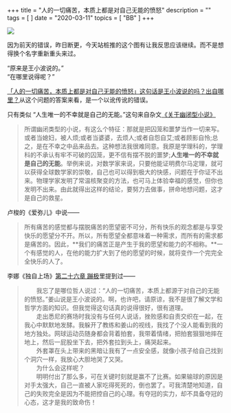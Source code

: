 +++
title = "人的一切痛苦，本质上都是对自己无能的愤怒"
description = ""
tags = [
]
date = "2020-03-11"
topics = [
    "BB"
]
+++

![](https://upload-images.jianshu.io/upload_images/3296949-e66d8c255207b60f.png?imageMogr2/auto-orient/strip%7CimageView2/2/w/1240)

因为前天的错误，昨日断更，今天站桩推的这个图有让我反思应该继续。而不是想得换个名字重新重头来过。

 “原来是王小波说的。”  
 “在哪里说得呢？”   

[「人的一切痛苦，本质上都是对自己无能的愤怒」这句话是王小波说的吗？出自哪里？](https://www.zhihu.com/question/26763178)从这个问题的答案来看，是一个以讹传讹的错误。

只有类似 “人生唯一的不幸就是自己的无能。”这句来自杂文[《关于幽闭型小说》](https://www.douban.com/group/topic/79933808/)

>所谓幽闭类型的小说，有这么个特征：那就是把囚笼和噩梦当作一切来写。或者当媳妇，被人烦;或者当婆婆，去烦人;或者自怨自艾;或者顾影自怜;总之，是在不幸之中品来品去。这种想法我很难同意。我原是学理科的，学理科的不承认有牢不可破的囚笼，更不信有摆不脱的噩梦;**人生唯一的不幸就是自己的无能**。举例来说，对数学家来说，只要他能证明费尔马定理，就可以获得全球数学家的崇敬，自己也可以得到极大的快感，问题在于你证不出来。物理学家发明了常温核聚变的方法，也可马上体验幸福的感觉，但你也发明不出来。由此就得出这样的结论，要努力去做事，拼命地想问题，这才是自己的救星。


卢梭的《爱弥儿》中说——

>所有痛苦的感觉都与摆脱痛苦的愿望密不可分，所有快乐的观念都是与享受快乐的愿望分不开。所以，所有愿望全都意味着一种需求，而所有的需求都是痛苦的。因此，**我们的痛苦正是产生于我的愿望和能力的不相称。**一个有感觉的人，在他的能力扩大到了他的愿望的时候，就将变作一个完完全全快乐的人了。

李娜《独自上场》[第二十六章 蹦极](https://www.xyyuedu.com/rwzj/duzishangchang/281389.html)里提到过——

>　　我忘了是哪位哲人说过：“人的一切痛苦，本质上都源于对自己的无能的愤怒。”姜山说是王小波说的。啊，也许吧，请原谅，我不是很了解文学和哲学方面的知识。但我觉得这句话真的说得很好，很有道理。  
>　　走出悉尼的赛场时我没有与任何人说话，挫败感和自责交织在一起，在我心中默默地发酵。我躲开了教练和姜山的视线，我找了个没人能看到我的地方独处。网球运动员随身都会背着拍套，我带着情绪，把拍套狠狠地摔在地上，然后一屁股坐下去，把外套拉到头上，痛哭起来。  
>　　外套罩在头上带来的黑暗让我有了一点安全感，就像小孩子给自己找到个洞穴一样，我放心大胆地哭了又哭。  
>　　为什么会这样呢？  
>　　明明付出了那么多，可在关键时刻就是赢不了比赛。如果输球的原因是对手太强大，自己一直被人家吃得死死的，倒也罢了。可我清楚地知道，自己的失败完全是因为不能把控自己的心理。有夺冠的实力，却不具备夺冠的心态，这才是我的致命伤！  


